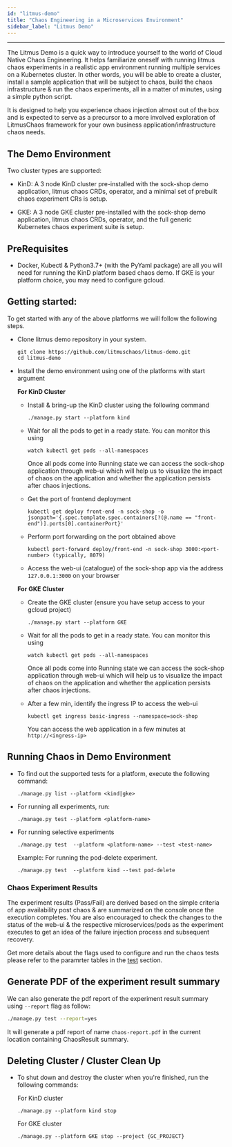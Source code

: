 ```yaml
---
id: "litmus-demo"
title: "Chaos Engineering in a Microservices Environment"
sidebar_label: "Litmus Demo"
---
```


---

The Litmus Demo is a quick way to introduce yourself to the world of Cloud Native Chaos Engineering. It helps familiarize
oneself with running litmus chaos experiments in a realistic app environment running multiple services on a Kubernetes cluster.
In other words, you will be able to create a cluster, install a sample application that will be subject to chaos, build the
chaos infrastructure & run the chaos experiments, all in a matter of minutes, using a simple python script.

It is designed to help you experience chaos injection almost out of the box and is expected to serve as a precursor to a
more involved exploration of LitmusChaos framework for your own business application/infrastructure chaos needs.

## The Demo Environment

Two cluster types are supported:

- KinD: A 3 node KinD cluster pre-installed with the sock-shop demo application, litmus chaos CRDs, operator, and a minimal
  set of prebuilt chaos experiment CRs is setup.

- GKE: A 3 node GKE cluster pre-installed with the sock-shop demo application, litmus chaos CRDs, operator, and the full generic
  Kubernetes chaos experiment suite is setup.

## PreRequisites

- Docker, Kubectl & Python3.7+ (with the PyYaml package) are all you will need for running the KinD platform based chaos demo.
  If GKE is your platform choice, you may need to configure gcloud.

## Getting started:

To get started with any of the above platforms we will follow the following steps.

- Clone litmus demo repository in your system.

  ```
  git clone https://github.com/litmuschaos/litmus-demo.git
  cd litmus-demo
  ```

- Install the demo environment using one of the platforms with start argument

  **For KinD Cluster**

  - Install & bring-up the KinD cluster using the following command

    ```
    ./manage.py start --platform kind
    ```

  - Wait for all the pods to get in a ready state. You can monitor this using

    ```
    watch kubectl get pods --all-namespaces
    ```

    Once all pods come into Running state we can access the sock-shop application through web-ui which will help us to
    visualize the impact of chaos on the application and whether the application persists after chaos injections.

  - Get the port of frontend deployment

    ```
    kubectl get deploy front-end -n sock-shop -o jsonpath='{.spec.template.spec.containers[?(@.name == "front-end")].ports[0].containerPort}'
    ```

  - Perform port forwarding on the port obtained above

    ```
    kubectl port-forward deploy/front-end -n sock-shop 3000:<port-number> (typically, 8079)
    ```

  - Access the web-ui (catalogue) of the sock-shop app via the address `127.0.0.1:3000` on your browser

  **For GKE Cluster**

  - Create the GKE cluster (ensure you have setup access to your gcloud project)

    ```
    ./manage.py start --platform GKE
    ```

  - Wait for all the pods to get in a ready state. You can monitor this using

    ```
    watch kubectl get pods --all-namespaces
    ```

    Once all pods come into Running state we can access the sock-shop application through web-ui which will help us to
    visualize the impact of chaos on the application and whether the application persists after chaos injections.

  - After a few min, identify the ingress IP to access the web-ui

    ```
    kubectl get ingress basic-ingress --namespace=sock-shop
    ```

    You can access the web application in a few minutes at `http://<ingress-ip>`

## Running Chaos in Demo Environment

- To find out the supported tests for a platform, execute the following command:

  ```
  ./manage.py list --platform <kind|gke>
  ```

- For running all experiments, run:

  ```
  ./manage.py test --platform <platform-name>
  ```

- For running selective experiments

  ```
  ./manage.py test  --platform <platform-name> --test <test-name>
  ```

  Example: For running the pod-delete experiment.

  ```
  ./manage.py test  --platform kind --test pod-delete
  ```

### Chaos Experiment Results

The experiment results (Pass/Fail) are derived based on the simple criteria of app availability post chaos & are summarized
on the console once the execution completes. You are also encouraged to check the changes to the status of the web-ui & the
respective microservices/pods as the experiment executes to get an idea of the failure injection process and subsequent recovery.

Get more details about the flags used to configure and run the chaos tests please refer to the paramrter tables in the
[test](https://github.com/litmuschaos/litmus-demo#test) section.

## Generate PDF of the experiment result summary

We can also generate the pdf report of the experiment result summary using <code>--report</code> flag as follow:

```bash
./manage.py test --report=yes
```

It will generate a pdf report of name `chaos-report.pdf` in the current location containing ChaosResult summary.

## Deleting Cluster / Cluster Clean Up

- To shut down and destroy the cluster when you're finished, run the following commands:

  For KinD cluster

  ```
  ./manage.py --platform kind stop
  ```

  For GKE cluster

  ```
  ./manage.py --platform GKE stop --project {GC_PROJECT}
  ```
